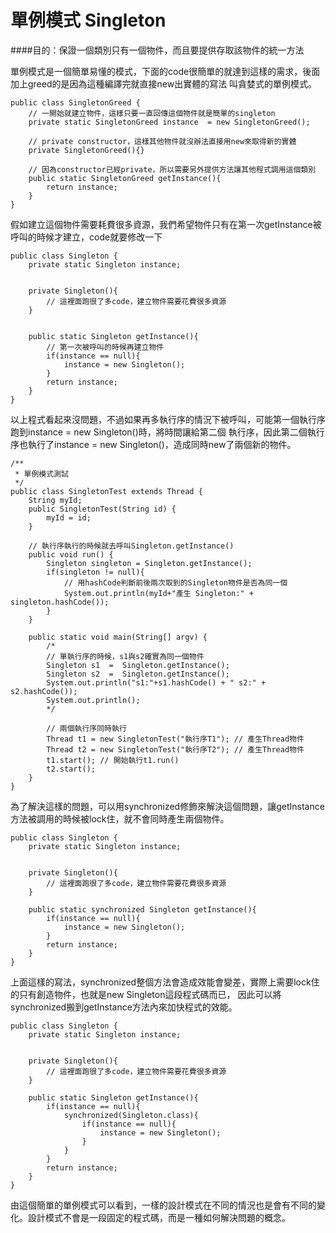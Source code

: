 # 單例模式 Singleton  

####目的：保證一個類別只有一個物件，而且要提供存取該物件的統一方法  

單例模式是一個簡單易懂的模式，下面的code很簡單的就達到這樣的需求，後面加上greed的是因為這種編譯完就直接new出實體的寫法
叫貪婪式的單例模式。  
```
public class SingletonGreed {
	// 一開始就建立物件，這樣只要一直回傳這個物件就是簡單的singleton
	private static SingletonGreed instance  = new SingletonGreed();
	
	// private constructor，這樣其他物件就沒辦法直接用new來取得新的實體
	private SingletonGreed(){}
	
	// 因為constructor已經private，所以需要另外提供方法讓其他程式調用這個類別
	public static SingletonGreed getInstance(){
		return instance;
	}
}
```  
假如建立這個物件需要耗費很多資源，我們希望物件只有在第一次getInstance被呼叫的時候才建立，code就要修改一下  
```
public class Singleton {
	private static Singleton instance;
	
	
	private Singleton(){
		// 這裡面跑很了多code，建立物件需要花費很多資源
	}
	
	
	public static Singleton getInstance(){
		// 第一次被呼叫的時候再建立物件
		if(instance == null){
			instance = new Singleton();
		} 
		return instance;
	}
}
```
以上程式看起來沒問題，不過如果再多執行序的情況下被呼叫，可能第一個執行序跑到instance = new Singleton()時，將時間讓給第二個
執行序，因此第二個執行序也執行了instance = new Singleton()，造成同時new了兩個新的物件。

```
/**
 * 單例模式測試
 */
public class SingletonTest extends Thread {
    String myId;
    public SingletonTest(String id) {
        myId = id;
    }
    
    // 執行序執行的時候就去呼叫Singleton.getInstance()
    public void run() {
    	Singleton singleton = Singleton.getInstance();
    	if(singleton != null){
    		// 用hashCode判斷前後兩次取到的Singleton物件是否為同一個
            System.out.println(myId+"產生 Singleton:" + singleton.hashCode());       		
    	}
    }
    
    public static void main(String[] argv) {
		/*
    	// 單執行序的時候，s1與s2確實為同一個物件
    	Singleton s1  =  Singleton.getInstance();
    	Singleton s2  =  Singleton.getInstance();
    	System.out.println("s1:"+s1.hashCode() + " s2:" + s2.hashCode());
    	System.out.println();
    	*/
		
    	// 兩個執行序同時執行
        Thread t1 = new SingletonTest("執行序T1"); // 產生Thread物件
        Thread t2 = new SingletonTest("執行序T2"); // 產生Thread物件
        t1.start(); // 開始執行t1.run()
        t2.start();
    }
}
```  
為了解決這樣的問題，可以用synchronized修飾來解決這個問題，讓getInstance方法被調用的時候被lock住，就不會同時產生兩個物件。

```  
public class Singleton {
	private static Singleton instance;
	
	
	private Singleton(){
		// 這裡面跑很了多code，建立物件需要花費很多資源
	}
	
	public static synchronized Singleton getInstance(){
		if(instance == null){
			instance = new Singleton();
		} 
		return instance;
	}
}
```  
上面這樣的寫法，synchronized整個方法會造成效能會變差，實際上需要lock住的只有創造物件，也就是new Singleton這段程式碼而已，
因此可以將synchronized搬到getInstance方法內來加快程式的效能。

```  
public class Singleton {
	private static Singleton instance;
	
	
	private Singleton(){
		// 這裡面跑很了多code，建立物件需要花費很多資源
	}
	
	public static Singleton getInstance(){
		if(instance == null){
			synchronized(Singleton.class){
				if(instance == null){
					instance = new Singleton();
				}	
			}
		} 
		return instance;
	}
}
```  
由這個簡單的單例模式可以看到，一樣的設計模式在不同的情況也是會有不同的變化。設計模式不會是一段固定的程式碼，而是一種如何解決問題的概念。

